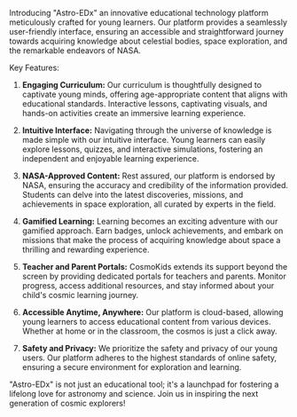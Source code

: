 Introducing "Astro-EDx" an innovative educational technology platform meticulously crafted for young learners. Our platform provides a seamlessly user-friendly interface, ensuring an accessible and straightforward journey towards acquiring knowledge about celestial bodies, space exploration, and the remarkable endeavors of NASA.

Key Features:

1. **Engaging Curriculum:** Our curriculum is thoughtfully designed to captivate young minds, offering age-appropriate content that aligns with educational standards. Interactive lessons, captivating visuals, and hands-on activities create an immersive learning experience.

2. **Intuitive Interface:** Navigating through the universe of knowledge is made simple with our intuitive interface. Young learners can easily explore lessons, quizzes, and interactive simulations, fostering an independent and enjoyable learning experience.

3. **NASA-Approved Content:** Rest assured, our platform is endorsed by NASA, ensuring the accuracy and credibility of the information provided. Students can delve into the latest discoveries, missions, and achievements in space exploration, all curated by experts in the field.

4. **Gamified Learning:** Learning becomes an exciting adventure with our gamified approach. Earn badges, unlock achievements, and embark on missions that make the process of acquiring knowledge about space a thrilling and rewarding experience.

5. **Teacher and Parent Portals:** CosmoKids extends its support beyond the screen by providing dedicated portals for teachers and parents. Monitor progress, access additional resources, and stay informed about your child's cosmic learning journey.

6. **Accessible Anytime, Anywhere:** Our platform is cloud-based, allowing young learners to access educational content from various devices. Whether at home or in the classroom, the cosmos is just a click away.

7. **Safety and Privacy:** We prioritize the safety and privacy of our young users. Our platform adheres to the highest standards of online safety, ensuring a secure environment for exploration and learning.

"Astro-EDx" is not just an educational tool; it's a launchpad for fostering a lifelong love for astronomy and science. Join us in inspiring the next generation of cosmic explorers!

